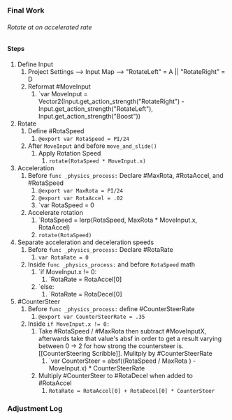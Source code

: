 ### Final Work
###### Rotate at an accelerated rate
#### Steps
1) Define Input
	1) Project Settings --> Input Map --> "RotateLeft" = A || "RotateRight" = D
	2) Reformat #MoveInput
		1) `var MoveInput = Vector2(Input.get_action_strength("RotateRight") - Input.get_action_strength("RotateLeft"), Input.get_action_strength("Boost"))
2) Rotate
	1) Define #RotaSpeed
		1) `@export var RotaSpeed = PI/24`
	2) After `MoveInput` and before `move_and_slide()`
		1) Apply Rotation Speed
			1) `rotate(RotaSpeed * MoveInput.x)`
3) Acceleration
	1) Before `func _physics_process:` Declare  #MaxRota, #RotaAccel, and #RotaSpeed
		1) `@export var MaxRota = PI/24`
		2) `@export var RotaAccel = .02`
		3) `var RotaSpeed = 0
	2) Accelerate rotation
		1) `RotaSpeed = lerp(RotaSpeed, MaxRota * MoveInput.x, RotaAccel) 
		2) `rotate(RotaSpeed)`
4) Separate acceleration and deceleration speeds
	1) Before `func _physics_process:` Declare #RotaRate
		1) `var RotaRate = 0`
	2) Inside `func _physics_process:` and before `RotaSpeed` math
		1) `if MoveInput.x != 0:
			1) `RotaRate = RotaAccel[0]
		2) `else:
			1) `RotaRate = RotaDecel[0]
5) #CounterSteer
	1) Before `func _physics_process:` define #CounterSteerRate
		1) `@export var CounterSteerRate = .35`
	2) Inside `if MoveInput.x != 0:`
		1) Take #RotaSpeed / #MaxRota then subtract #MoveInputX, afterwards take that value's absf in order to get a result varying between 0 -> 2 for how strong the countersteer is. [[CounterSteering Scribble]]. Mulitply by #CounterSteerRate
			1) `var CounterSteer = absf((RotaSpeed / MaxRota ) - MoveInput.x) * CounterSteerRate
		2) Multiply #CounterSteer to #RotaDecel when added to #RotaAccel
			1) `RotaRate = RotaAccel[0] + RotaDecel[0] * CounterSteer`

### Adjustment Log